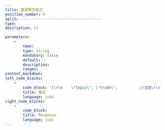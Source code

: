 ```yaml
---
title: 推送报⽂格式
position_number: 4
split: -------------------------------------
type:
description: |+

parameters:
    -
        name:
        type: string
        mandatory: false
        default:
        description:
        ranges:
content_markdown:
left_code_blocks:
    -
        code_block: "{\r\n    \"topic\": \"trade\",          //主题\r\n    \"event\": \"trade@btc_usdt\", //事件\r\n    \"data\": { }                //数据\r\n}"
        title: 格式
        language: json
right_code_blocks:
    -
        code_block:
        title: Response
        language: json
---
```

